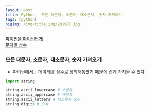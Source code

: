 ```yaml
---
layout: post
title: Python - 모든 대문자, 소문자, 대소문자, 숫자 가져오기
tags: [python]
bigimg: /img/title_img/201907.jpg
---
```


[파이썬을 파이썬답게](https://programmers.co.kr/learn/courses/4008/lessons/12729)   
[문자열 상수](https://docs.python.org/ko/3/library/string.html)

### 모든 대문자, 소문자, 대소문자, 숫자 가져오기
* 파이썬에서는 데이터를 상수로 정의해놓았기 때문에 쉽게 가져올 수 있다.

```python
import string

string.ascii_lowercase # 소문자
string.ascii_uppercase # 대문자
string.ascii_letters # 대소문자 모두
string.digits # 숫자
```
